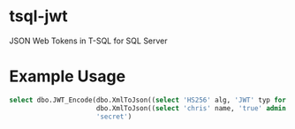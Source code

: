 # tsql-jwt
JSON Web Tokens in T-SQL for SQL Server

# Example Usage
```sql
select dbo.JWT_Encode(dbo.XmlToJson((select 'HS256' alg, 'JWT' typ for xml path, root)),
                      dbo.XmlToJson((select 'chris' name, 'true' admin for xml path, root)),
                      'secret')
```
